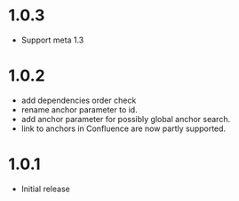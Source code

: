 # 1.0.3

- Support meta 1.3

# 1.0.2

- add dependencies order check
- rename anchor parameter to id.
- add anchor parameter for possibly global anchor search.
- link to anchors in Confluence are now partly supported.

# 1.0.1

- Initial release
